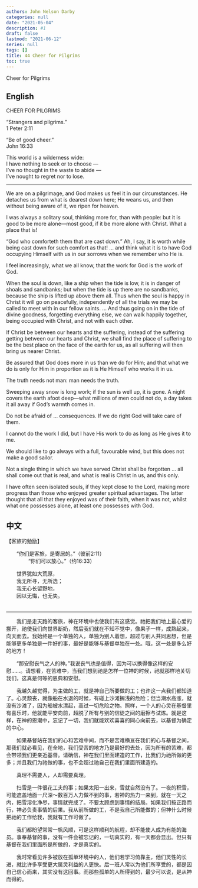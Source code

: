 ```yaml
---
authors: John Nelson Darby
categories: null
date: "2021-05-04"
description: #1
draft: false
lastmod: "2021-06-12"
series: null
tags: []
title: 44 Cheer for Pilgrims
toc: true
---
```


Cheer for Pilgrims 

<!--more-->
## English

CHEER FOR PILGRIMS

“Strangers and pilgrims.”  
1 Peter 2:11  

“Be of good cheer.”  
John 16:33  


This world is a wilderness wide:  
    I have nothing to seek or to choose —  
I’ve no thought in the waste to abide —  
    I’ve nought to regret nor to lose.  

___  

We are on a pilgrimage, and God makes us feel it in our circumstances. He detaches us from what is dearest down here; He weans us, and then without being aware of it, we ripen for heaven.  


I was always a solitary soul, thinking more for, than with people: but it is good to be more alone—most good, if it be more alone with Christ. What a place that is!


“God who comforteth them that are cast down.” Ah, I say, it is worth while being cast down for such comfort as that! … and think what it is to have God occupying Himself with us in our sorrows when we remember who He is.  


I feel increasingly, what we all know, that the work for God is the work of God.  


When the soul is down, like a ship when the tide is low, it is in danger of shoals and sandbanks; but when the tide is up there are no sandbanks, because the ship is lifted up above them all. Thus when the soul is happy in Christ it will go on peacefully, independently of all the trials we may be called to meet with in our fellow saints. … And thus going on in the tide of divine goodness, forgetting everything else, we can walk happily together, being occupied with Christ, and not with each other.  


If Christ be between our hearts and the suffering, instead of the suffering getting between our hearts and Christ, we shall find the place of suffering to be the best place on the face of the earth for us, as all suffering will then bring us nearer Christ.  


Be assured that God does more in us than we do for Him; and that what we do is only for Him in proportion as it is He Himself who works it in us.  


The truth needs not man: man needs the truth.  


Sweeping away snow is long work; if the sun is well up, it is gone. A night covers the earth afoot deep—what millions of men could not do, a day takes it all away if God’s warmth comes in.  


Do not be afraid of … consequences. If we do right God will take care of them.  


I cannot do the work I did, but I have His work to do as long as He gives it to me.  


We should like to go always with a full, favourable wind, but this does not make a good sailor.  


Not a single thing in which we have served Christ shall be forgotten … all shall come out that is real, and what is real is Christ in us, and this only.  


I have often seen isolated souls, if they kept close to the Lord, making more progress than those who enjoyed greater spiritual advantages. The latter thought that all that they enjoyed was of their faith, when it was not, whilst what one possesses alone, at least one possesses with God.  


## 中文

【客旅的勉励】  

　　“你们是客旅，是寄居的。”（彼前2:11）  
　　
　　“你们可以放心。”（约16:33）  

　　世界犹如大荒原，  
　　我无所寻，无所选；  
　　我无心长留野地，  
　　因以无悔，也无失。  
　　
___

　　我们是走天路的客旅，神在环境中也使我们有这感觉。祂把我们地上最心爱的挪开，祂使我们向世界断奶，然后我们就在不知不觉中，像果子一样，成熟起来，向天而去。我始终是一个单独的人，单独为别人着想，超过与别人共同思想，但是能够更多单独是一件好的事，最好是能够与基督单独在一处。哦，这一处是多么好的地方！  

　　“那安慰丧气之人的神。”我说丧气也是值得，因为可以换得像这样的安慰……。请想看，在苦难中，当我们想到祂是怎样一位神的时候，祂就那样地关切我们，这真是何等的恩典和安慰。  

　　我越久越觉得，为主做的工，就是神自己所要做的工；也许这一点我们都知道了。心灵颓丧，就像船在水退的时候，有碰上沙滩搁浅的危险；但当潮水高涨，就没有沙滩了，因为船被水漂起，高过一切危险之物。照样，一个人的心灵在基督里有喜乐时，他就能平安向前，超脱了所有与别的信徒之间的磨擦与试炼。就是这样，在神的恩潮中，忘记了一切，我们就能欢欢喜喜的同心向前去，以基督为确定的中心。  

　　如果基督站在我们的心和苦难中间，而不是苦难横亘在我们的心与基督之间，那我们就必看见，在全地，我们受苦的地方乃是最好的去处，因为所有的苦难，都会带领我们更亲近基督。请确信，神在我们里面建造的工作，比我们为祂所做的更多；并且我们为祂做的事，也不会超过祂自己在我们里面所建造的。  

　　真理不需要人，人却需要真理。  

　　扫雪是一件很花工夫的事；如果太阳一出来，雪就自然没有了。一夜的积雪，可能遮盖地面一尺深～数百万人力做不到的事，若神的热力一来到，就在一天之内，把雪溶化净尽，事情就完成了。不要太顾虑到事情的结局。如果我们按正路而行，神必负责事情的后果。我从前所做的工，不是我自己所能做的；但神什么时候把祂的工作给我，我就有工作可做了。  

　　我们都盼望常常一帆风顺，可是这样顺利的航程，却不能使人成为有能的海员。事奉基督的事，没有一件会被忘记的，一切真实的，有一天都会显出。但只有基督在我们里面所是所做的，才是真实的。  

　　我时常看见许多被放在孤单环境中的人，他们若学习倚靠主，他们灵性的长进，就比许多享受更大属灵利益的人更快。后一班人常以为他们所享受的，都是因自己信心而来，其实没有这回事。而那些孤单的人所得到的，最少可以说，是从神而得的。  

